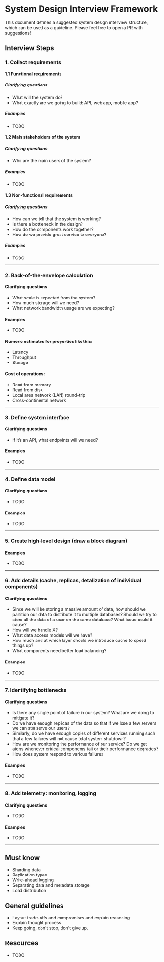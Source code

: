 # System Design Interview Framework

This document defines a suggested system design interview structure, which can be used as a guideline. Please feel free to open a PR with suggestions!

## Interview Steps

### 1. Collect requirements

#### 1.1 Functional requirements

##### Clarifying questions

* What will the system do?
* What exactly are we going to build: API, web app, mobile app?

##### Examples

* TODO

#### 1.2 Main stakeholders of the system

##### Clarifying questions

* Who are the main users of the system?

##### Examples

* TODO

#### 1.3 Non-functional requirements

##### Clarifying questions

* How can we tell that the system is working?
* Is there a bottleneck in the design?
* How do the components work together?
* How do we provide great service to everyone?

##### Examples

* TODO

-------


### 2. Back-of-the-envelope calculation

#### Clarifying questions

* What scale is expected from the system?
* How much storage will we need?
* What network bandwidth usage are we expecting?

#### Examples

* TODO


#### Numeric estimates for properties like this:

* Latency
* Throughput
* Storage

#### Cost of operations:

* Read from memory
* Read from disk
* Local area network (LAN) round-trip
* Cross-continental network

-------

### 3. Define system interface

#### Clarifying questions

* If it’s an API, what endpoints will we need?

#### Examples

* TODO

-------

### 4. Define data model

#### Clarifying questions

* TODO

#### Examples

* TODO

-------

### 5. Create high-level design (draw a block diagram)

#### Examples

* TODO

-------

### 6. Add details (cache, replicas, detalization of individual components)

#### Clarifying questions

* Since we will be storing a massive amount of data, how should we partition our data to distribute it to multiple databases? Should we try to store all the data of a user on the same database? What issue could it cause?
* How will we handle X?
* What data access models will we have?
* How much and at which layer should we introduce cache to speed things up?
* What components need better load balancing?

#### Examples

* TODO

-------

### 7. Identifying bottlenecks

#### Clarifying questions

* Is there any single point of failure in our system? What are we doing to mitigate it?
* Do we have enough replicas of the data so that if we lose a few servers we can still serve our users?
* Similarly, do we have enough copies of different services running such that a few failures will not cause total system shutdown?
* How are we monitoring the performance of our service? Do we get alerts whenever critical components fail or their performance degrades?
* How does system respond to various failures

#### Examples

* TODO

-------

### 8. Add telemetry: monitoring, logging

#### Clarifying questions

* TODO

#### Examples

* TODO

-------

## Must know

* Sharding data
* Replication types
* Write-ahead logging
* Separating data and metadata storage
* Load distribution

## General guidelines

* Layout trade-offs and compromises and explain reasoning.
* Explain thought process
* Keep going, don't stop, don't give up.

## Resources

* TODO 
